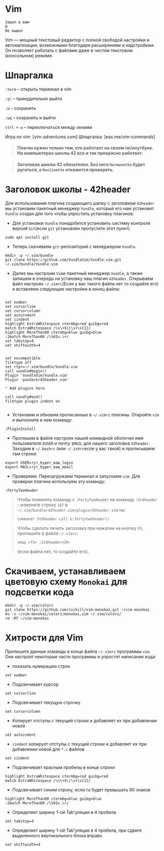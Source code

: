 #  Vim  #
```
Зашел в вим
@
Не вышел
```
Vim — мощный текстовый редактор с полной свободой настройки и автоматизации, возможными благодаря расширениям и надстройкам. Он позволяет работать с файлами даже в чистом текстовом (консольном) режиме.

# Шпаргалка  #

`:term` – открыть терминал в vim

`:q!` – принудительно выйти

`:w` – сохранить

`:wq` – сохранить и выйти

`сtrl + w` – переключаться между окнами

Игра по vim: [vim-adventures.com]
Шпаргалка: [eax.me/vim-commands]



> #### Плагин нужен только тем, кто работает на своем пк/ноутбуке. На компьютерах школы 42 все и так прекрасно работает.

> #### Заголовок школы 42 обязателен. Без него `Normanette` будет ругаться, а `Moulinette` откажется проверять.





# Заголовок школы - 42header #

Для использования плагина создающего шапку с заголовком `42header` мы установим пакетный менеджер `Vundle`, который его нам установит. `Vundle` создан для того чтобы упростить установку плагинов. 


* Для установки `Vundle` понадобится установить систему контроля версий `Git`(если `git` установлен пропустите этот пункт). 
```
sudo apt install git
```


* Теперь скачиваем `git`-репозиторий c менеджером `Vundle`.
```
mkdir -p ~/.vim/bundle
git clone https://github.com/VundleVim/Vundle.vim.git ~/.vim/bundle/Vundle.vim
```


* Далее мы настроим `Vim`и пакетный менеджер `Vundle`, а также запишем в очередь на установку наш плагин `42header`. Открываем файл настроек `~/.vimrc`(Если у вас такого файла нет то создайте его) и вставляем следующие настройки в конец файла:
```

set number
set cursorline
set cursorcolumn
set autoindent
set cindent
highlight ExtraWhitespace ctermbg=red guibg=red
match ExtraWhitespace /\s\+$\|\s+\s{1}/
highlight MoreThan80 ctermbg=blue guibg=blue
:2match MoreThan80 /\%81v.\+/
set tabstop=4
set shiftwidth=4


set nocompatible
filetype off
set rtp+=~/.vim/bundle/Vundle.vim
call vundle#begin()
Plugin 'VundleVim/Vundle.vim'
Plugin 'pandark/42header.vim'

" Add plugins here

call vundle#end()
filetype plugin indent on


```


* Установим и обновим прописанные в `~/.vimrc` плагины. Откройте `vim` и выполните в нем команду:
```
:PluginInstall
```



* Пропишем в файле настроек нашей командной оболочки имя пользователя `$USER` и почту `$MAIL` для нашего заголовка `42header`. Заходим в `~/.bashrc` (или `~/.zshrc`если у вас такой) и прописываем там строки:
```
export USER=тут_будет_ваш_login
export MAIL=тут_будет_ваш_email
```


* Проверяем. Перезагружаем терминал и запускаем `vim`. Для проверки плагина используем эту команду:
```
:FortyTwoHeader
```


> Чтобы поменять команду с `:FortyTwoHeader` на команду `:Stdheader` - измените строку `187` в `~/.vim/bundle/42header.vim/plugin/42header.vim` на:
> ```
> command! Stdheader call s:fortytwoheader()
> ```


> Чтобы сделать печать заголовка при нажатии на кнопку `F5`, пропишите в файле `~/.vimrc`:
> ```
> nmap <f5> :Stdheader<CR>
> ``` 
> (если файла нет, то создайте его).




# Скачиваем, устанавливаем цветовую схему `Monokai` для подсветки кода #
```
mkdir -p ~/.vim/colors
git clone https://github.com/sickill/vim-monokai.git ~/vim-monokai
mv -v ~/vim-monokai/colors/monokai.vim ~/.vim/colors/
rm -Rf ~/vim-monokai
```


# Хитрости для Vim #


Пропишите данные команды в конце файла `~/.vimrc` программы `vim`. Они настроят некоторые части программы и упростят написание кода:

 * показать нумерацию строк
```
set number
```

 * Подсвечивает курсор
```
set cursorline
```

 * Подсвечивает текущую строчку
```
set cursorcolumn
```

 * Копирует отступы с текущей строки и добавляет их при добавлении новой
```
set autoindent
```

 * `cindent` копирует отступы с текущей строки и добавляет их при добавлении новой для `*.c` файлов
```
set cindent
```

 * Подсвечивает красным пробелы в конце строки
```
highlight ExtraWhitespace ctermbg=red guibg=red
match ExtraWhitespace /\s\+$\|\s+\s{1}/
```

 * Подсвечивает синим строку, если та будет превышать 80 знаков
```
highlight MoreThan80 ctermbg=blue guibg=blue
:2match MoreThan80 /\%81v.\+/
```

 * Определяет ширину 1-ой Tab'уляции в 4 пробела
```
set tabstop=4
```

 * Определяет ширину 1-ой Tab'уляции в 4 пробела, при сдвиге выделенного вертикального блока вправо
```
set shiftwidth=4
```

